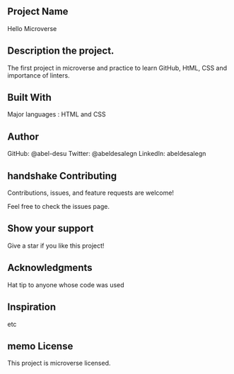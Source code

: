 ## Project Name
 Hello Microverse
 
## Description the project.
 The first project in microverse and practice to learn GitHub, HtML, CSS and importance of linters.

## Built With

 Major languages : HTML and CSS


## Author

GitHub: @abel-desu
Twitter: @abeldesalegn
LinkedIn: abeldesalegn


## handshake Contributing
Contributions, issues, and feature requests are welcome!

Feel free to check the issues page.

## Show your support
Give a star if you like this project!

## Acknowledgments
Hat tip to anyone whose code was used
## Inspiration
etc
## memo License
This project is microverse licensed.
